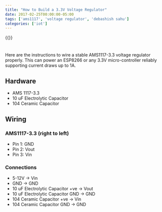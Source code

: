 ```yaml
---
title: "How to Build a 3.3V Voltage Regulator"
date: 2017-02-25T00:00:00-05:00
tags: ['ams1117', 'voltage regulator', 'debashish sahu']
categories: ['iot']
---
```


{{<youtube YnKoSxGJ7wU>}}

#

Here are the instructions to wire a stable AMS1117-3.3 voltage regulator properly. This can power an ESP8266 or any 3.3V micro-controller reliably supporting current draws up to 1A.

## Hardware

- AMS 1117-3.3
- 10 uF Electrolytic Capacitor
- 104 Ceramic Capacitor

## Wiring

### AMS1117-3.3 (right to left)
- Pin 1: GND
- Pin 2: Vout
- Pin 3: Vin

### Connections
- 5-12V -> Vin
- GND   -> GND
- 10 uF Electrolytic Capacitor +ve -> Vout
- 10 uF Electrolytic Capacitor GND -> GND
- 104 Ceramic Capacitor +ve -> Vin
- 104 Ceramic Capacitor GND -> GND